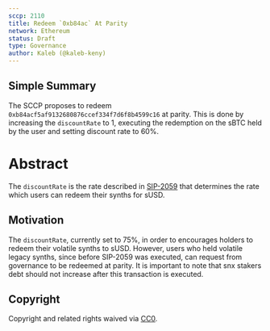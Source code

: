 ```yaml
---
sccp: 2110
title: Redeem `0xb84ac` At Parity
network: Ethereum
status: Draft
type: Governance
author: Kaleb (@kaleb-keny)
---
```


## Simple Summary

The SCCP proposes to redeem `0xb84acf5af9132680876ccef334f7d6f8b4599c16` at parity. This is done by increasing the `discountRate` to 1, executing the redemption on the sBTC held by the user and setting discount rate to 60%. 

# Abstract

The `discountRate` is the rate described in [SIP-2059](https://sips.synthetix.io/sips/sip-2059/) that determines the rate which users can redeem their synths for sUSD.

## Motivation

The `discountRate`, currently set to 75%, in order to encourages holders to redeem their volatile synths to sUSD. However, users who held volatile legacy synths, since before SIP-2059 was executed, can request from governance to be redeemed at parity. It is important to note that snx stakers debt should not increase after this transaction is executed.

## Copyright

Copyright and related rights waived via [CC0](https://creativecommons.org/publicdomain/zero/1.0/).
